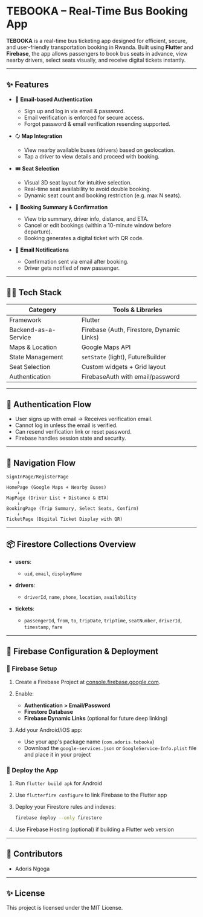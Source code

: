# TEBOOKA – Real-Time Bus Booking App

**TEBOOKA** is a real-time bus ticketing app designed for efficient, secure, and user-friendly transportation booking in Rwanda. Built using **Flutter** and **Firebase**, the app allows passengers to book bus seats in advance, view nearby drivers, select seats visually, and receive digital tickets instantly.

---

## ✨ Features

* 🔐 **Email-based Authentication**

  * Sign up and log in via email & password.
  * Email verification is enforced for secure access.
  * Forgot password & email verification resending supported.

* 🗘️ **Map Integration**

  * View nearby available buses (drivers) based on geolocation.
  * Tap a driver to view details and proceed with booking.

* 🎟️ **Seat Selection**

  * Visual 3D seat layout for intuitive selection.
  * Real-time seat availability to avoid double booking.
  * Dynamic seat count and booking restriction (e.g. max N seats).

* 🧏️ **Booking Summary & Confirmation**

  * View trip summary, driver info, distance, and ETA.
  * Cancel or edit bookings (within a 10-minute window before departure).
  * Booking generates a digital ticket with QR code.

* 📩 **Email Notifications**

  * Confirmation sent via email after booking.
  * Driver gets notified of new passenger.

---

## 🧑‍💻 Tech Stack

| Category             | Tools & Libraries                         |
| -------------------- | ----------------------------------------- |
| Framework            | Flutter                                   |
| Backend-as-a-Service | Firebase (Auth, Firestore, Dynamic Links) |
| Maps & Location      | Google Maps API                           |
| State Management     | `setState` (light), FutureBuilder         |
| Seat Selection       | Custom widgets + Grid layout              |
| Authentication       | FirebaseAuth with email/password          |

---

## 🔐 Authentication Flow

* User signs up with email → Receives verification email.
* Cannot log in unless the email is verified.
* Can resend verification link or reset password.
* Firebase handles session state and security.

---

## 🧭 Navigation Flow

```
SignInPage/RegisterPage
    ↓
HomePage (Google Maps + Nearby Buses)
    ↓
MapPage (Driver List + Distance & ETA)
    ↓
BookingPage (Trip Summary, Select Seats, Confirm)
    ↓
TicketPage (Digital Ticket Display with QR)
```

---

## 📦 Firestore Collections Overview

* **users**:

  * `uid`, `email`, `displayName`

* **drivers**:

  * `driverId`, `name`, `phone`, `location`, `availability`

* **tickets**:

  * `passengerId`, `from`, `to`, `tripDate`, `tripTime`, `seatNumber`, `driverId`, `timestamp`, `fare`

---

## 📲 Firebase Configuration & Deployment

### 🔧 Firebase Setup

1. Create a Firebase Project at [console.firebase.google.com](https://console.firebase.google.com).
2. Enable:

   * **Authentication > Email/Password**
   * **Firestore Database**
   * **Firebase Dynamic Links** (optional for future deep linking)
3. Add your Android/iOS app:

   * Use your app's package name (`com.adoris.tebooka`)
   * Download the `google-services.json` or `GoogleService-Info.plist` file and place it in your project

### 🚀 Deploy the App

1. Run `flutter build apk` for Android

2. Use `flutterfire configure` to link Firebase to the Flutter app

3. Deploy your Firestore rules and indexes:

   ```bash
   firebase deploy --only firestore
   ```

4. Use Firebase Hosting (optional) if building a Flutter web version

---

## 📅 Contributors

* Adoris Ngoga

---

## ✨ License

This project is licensed under the MIT License.
